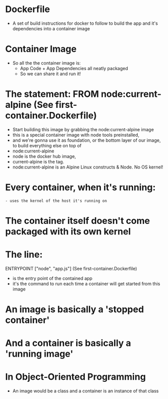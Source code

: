 # Dockerfile

- A set of build instructions for docker to follow to build the app and it's dependencies into a container image

# Container Image

- So all the the container image is:
  - App Code + App Dependencies all neatly packaged
  - So we can share it and run it!

# The statement: FROM node:current-alpine (See first-container.Dockerfile)

- Start building this image by grabbing the node:current-alpine image
- this is a special container image with node tools preinstalled,
- and we're gonna use it as foundation, or the bottom layer of our image, to build everything else on top of
- node:current-alpine
- node is the docker hub image,
- current-alpine is the tag.
- node:current-alpine is an Alpine Linux constructs & Node. No OS kernel!

# Every container, when it's running:

    - uses the kernel of the host it's running on

# The container itself doesn't come packaged with its own kernel

# The line:

ENTRYPOINT ["node", "app.js"] (See first-container.Dockerfile)

- is the entry point of the contained app
- it's the command to run each time a container will get started from this image

# An image is basically a 'stopped container'

# And a container is basically a 'running image'

# In Object-Oriented Programming
- An image would be a class and a container is an instance of that class